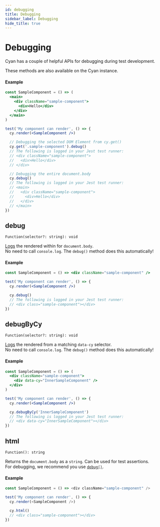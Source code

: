 ```yaml
---
id: debugging
title: Debugging
sidebar_label: Debugging
hide_title: true
---
```


# Debugging

Cyan has a couple of helpful APIs for debugging during test development.

These methods are also available on the Cyan instance.

#### Example

```jsx
const SampleComponent = () => (
  <main>
    <div className="sample-component">
      <div>Hello</div>
    </div>
  </main>
)

test('My component can render', () => {
  cy.render(<SampleComponent />)

  // Debugging the selected DOM Element from cy.get()
  cy.get('.sample-component').debug()
  // The following is logged in your Jest test runner:
  // <div className="sample-component">
  //   <div>Hello</div>
  // </div>

  // Debugging the entire document.body
  cy.debug()
  // The following is logged in your Jest test runner:
  // <main>
  //   <div className="sample-component">
  //     <div>Hello</div>
  //   </div>
  // </main>
})
```

## debug

`Function(selector?: string): void`

[Logs](https://developer.mozilla.org/en-US/docs/Web/API/Console/log) the rendered within for `document.body`.<br />
No need to call `console.log`. The `debug()` method does this automatically!

#### Example

```jsx
const SampleComponent = () => <div className="sample-component" />

test('My component can render', () => {
  cy.render(<SampleComponent />)

  cy.debug()
  // The following is logged in your Jest test runner:
  // <div class="sample-component"></div>
})
```

## debugByCy

`Function(selector?: string): void`

[Logs](https://developer.mozilla.org/en-US/docs/Web/API/Console/log) the rendered from a matching `data-cy` selector.<br />
No need to call `console.log`. The `debug()` method does this automatically!

#### Example

```jsx
const SampleComponent = () => (
  <div className="sample-component">
    <div data-cy="InnerSampleComponent" />
  </div>
)

test('My component can render', () => {
  cy.render(<SampleComponent />)

  cy.debugByCy('InnerSampleComponent')
  // The following is logged in your Jest test runner:
  // <div data-cy="InnerSampleComponent"></div>
})
```

## html

`Function(): string`

Returns the `document.body` as a `string`. Can be used for test assertions.<br />
For debugging, we recommend you use [`debug()`](#debug).

#### Example

```js
const SampleComponent = () => <div className="sample-component" />

test('My component can render', () => {
  cy.render(<SampleComponent />)

  cy.html()
  // <div class="sample-component"></div>
})
```
